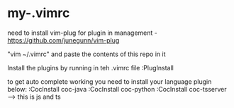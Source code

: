 # my-.vimrc


need to install vim-plug for plugin in management - https://github.com/junegunn/vim-plug

"vim ~/.vimrc" and paste the contents of this repo in it

Install the plugins by running in teh .vimrc file :PlugInstall


to get auto complete working you need to install your language plugin below:
  :CocInstall coc-java
  :CocInstall coc-python
  :CocInstall coc-tsserver --> this is js and ts
  
  
  
